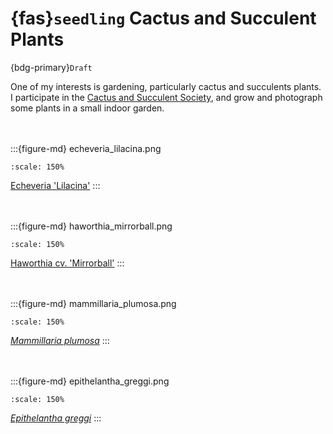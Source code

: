 # {fas}`seedling` Cactus and Succulent Plants
{bdg-primary}`Draft`

One of my interests is gardening, particularly cactus and succulents plants.
I participate in the [Cactus and Succulent Society](https://cactusandsucculentsociety.org), and grow
and photograph some plants in a small indoor garden.

<br /><br />
:::{figure-md} echeveria_lilacina.png

```{image} ../assets/images/echeveria_lilacina.png
:scale: 150%
```
[Echeveria 'Lilacina'](https://www.flickr.com/photos/jcook83/49354200627)
:::

<br /><br />
:::{figure-md} haworthia_mirrorball.png

```{image} ../assets/images/haworthia_mirrorball.png
:scale: 150%
```
[Haworthia cv. 'Mirrorball'](https://www.flickr.com/photos/jcook83/49803674026)
:::

<br /><br />
:::{figure-md} mammillaria_plumosa.png

```{image} ../assets/images/mammillaria_plumosa.png
:scale: 150%
```
[_Mammillaria plumosa_](https://www.flickr.com/photos/jcook83/50912864207)
:::

<br /><br />
:::{figure-md} epithelantha_greggi.png

```{image} ../assets/images/epithelantha_greggi.png
:scale: 150%
```
[_Epithelantha greggi_](https://www.flickr.com/photos/jcook83/51963988280)
:::